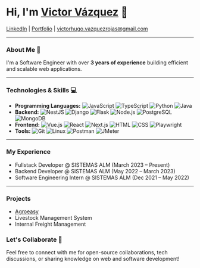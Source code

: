 # Hi, I'm [Victor Vázquez](https://www.linkedin.com/in/victorvar) 👋

[LinkedIn](https://www.linkedin.com/in/victorvar) | [Portfolio](https://www.victorvar.com) | <span style="color: blue;">victorhugo.vazquezrojas@gmail.com</span>


------

### About Me 🚀

I'm a Software Engineer with over **3 years of experience** building efficient and scalable web applications.

------

### Technologies & Skills 💻

- **Programming Languages:** ![JavaScript](https://img.shields.io/badge/-JavaScript-f7df1e?logo=javascript&logoColor=black) ![TypeScript](https://img.shields.io/badge/-TypeScript-3178c6?logo=typescript&logoColor=white) ![Python](https://img.shields.io/badge/-Python-3776ab?logo=python&logoColor=white) ![Java](https://img.shields.io/badge/-Java-007396?logo=java&logoColor=white)
- **Backend:** ![NestJS](https://img.shields.io/badge/-NestJS-e0234e?logo=nestjs&logoColor=white) ![Django](https://img.shields.io/badge/-Django-092e20?logo=django&logoColor=white) ![Flask](https://img.shields.io/badge/-Flask-000000?logo=flask&logoColor=white) ![Node.js](https://img.shields.io/badge/-Node.js-339933?logo=node.js&logoColor=white) ![PostgreSQL](https://img.shields.io/badge/-PostgreSQL-336791?logo=postgresql&logoColor=white) ![MongoDB](https://img.shields.io/badge/-MongoDB-47a248?logo=mongodb&logoColor=white)
- **Frontend:** ![Vue.js](https://img.shields.io/badge/-Vue.js-4fc08d?logo=vue.js&logoColor=white) ![React](https://img.shields.io/badge/-React-61dafb?logo=react&logoColor=black) ![Next.js](https://img.shields.io/badge/-Next.js-000000?logo=next.js&logoColor=white) ![HTML](https://img.shields.io/badge/-HTML-e34f26?logo=html5&logoColor=white) ![CSS](https://img.shields.io/badge/-CSS-1572b6?logo=css3&logoColor=white) ![Playwright](https://img.shields.io/badge/-Playwright-2c0f75?logo=microsoftedge&logoColor=white)
- **Tools:** ![Git](https://img.shields.io/badge/-Git-f05032?logo=git&logoColor=white) ![Linux](https://img.shields.io/badge/-Linux-fcc624?logo=linux&logoColor=black) ![Postman](https://img.shields.io/badge/-Postman-ff6c37?logo=postman&logoColor=white) ![JMeter](https://img.shields.io/badge/-JMeter-d22128?logo=apachejmeter&logoColor=white)

------

### My Experience

- Fullstack Developer @ SISTEMAS ALM (March 2023 – Present)
- Backend Developer @ SISTEMAS ALM (May 2022 – March 2023)
- Software Engineering Intern @ SISTEMAS ALM (Dec 2021 – May 2022)

------

### Projects

- [Agroeasy](https://www.agroeasy.com.mx/inicio)
- Livestock Management System
- Internal Freight Management

### Let's Collaborate 🫡

Feel free to connect with me for open-source collaborations, tech discussions, or sharing knowledge on web and software development!



